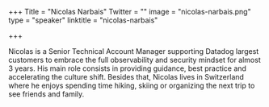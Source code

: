 +++
Title = "Nicolas Narbais"
Twitter = ""
image = "nicolas-narbais.png"
type = "speaker"
linktitle = "nicolas-narbais"

+++

Nicolas is a Senior Technical Account Manager supporting Datadog largest customers to embrace the full observability and security mindset for almost 3 years. His main role consists in providing guidance, best practice and accelerating the culture shift.
Besides that, Nicolas lives in Switzerland where he enjoys spending time hiking, skiing or organizing the next trip to see friends and family.
